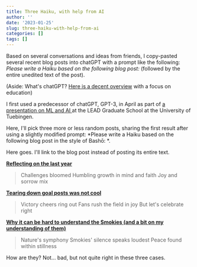```yaml
---
title: Three Haiku, with help from AI
author: ''
date: '2023-01-25'
slug: three-haiku-with-help-from-ai
categories: []
tags: []
---
```


Based on several conversations and ideas from friends, I copy-pasted several recent blog posts into chatGPT with a prompt like the following: *Please write a Haiku based on the following blog post:* (followed by the entire unedited text of the post).

(Aside: What's chatGPT? [Here is a decent overview](https://apnews.com/article/what-is-chat-gpt-ac4967a4fb41fda31c4d27f015e32660) with a focus on education)

I first used a predecessor of chatGPT, GPT-3, in April as part of [a presentation on ML and AI ](https://joshuamrosenberg.com/post/2022/04/26/presentation-at-the-lead-graduate-school-and-research-network-retreat/) at the LEAD Graduate School at the University of Tuebingen.

Here, I'll pick three more or less random posts, sharing the first result after using a slightly modified prompt: *Please write a Haiku based on the following blog post in the style of Bashō: *. 

Here goes. I'll link to the blog post instead of posting its entire text.

[**Reflecting on the last year**](https://joshuamrosenberg.com/post/2023/01/01/reflecting-on-the-last-year/)

> Challenges bloomed
Humbling growth in mind and faith
Joy and sorrow mix

[**Tearing down goal posts was not cool**](https://joshuamrosenberg.com/post/2022/10/17/tennessee-should-not-allow-students-to-tear-down-goal-posts/)

> Victory cheers ring out
Fans rush the field in joy
But let's celebrate right

[**Why it can be hard to understand the Smokies (and a bit on my understanding of them)**](https://joshuamrosenberg.com/post/2021/08/21/a-bunch-of-thoughts-on-the-tennessee-side-of-the-great-smoky-mountains-national-park/)

> Nature's symphony
Smokies' silence speaks loudest
Peace found within stillness

How are they? Not... bad, but not quite right in these three cases.